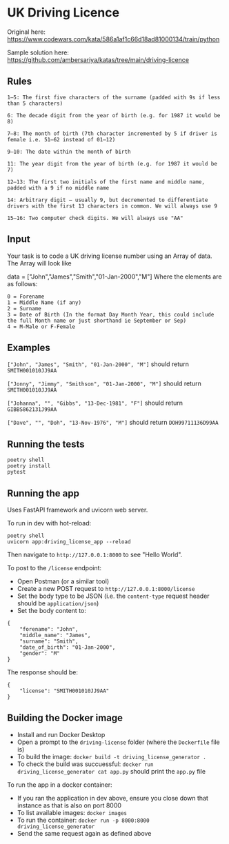 # UK Driving Licence

Original here: https://www.codewars.com/kata/586a1af1c66d18ad81000134/train/python

Sample solution here: https://github.com/ambersariya/katas/tree/main/driving-licence

## Rules
```
1–5: The first five characters of the surname (padded with 9s if less than 5 characters)

6: The decade digit from the year of birth (e.g. for 1987 it would be 8)

7–8: The month of birth (7th character incremented by 5 if driver is female i.e. 51–62 instead of 01–12)

9–10: The date within the month of birth

11: The year digit from the year of birth (e.g. for 1987 it would be 7)

12–13: The first two initials of the first name and middle name, padded with a 9 if no middle name

14: Arbitrary digit – usually 9, but decremented to differentiate drivers with the first 13 characters in common. We will always use 9

15–16: Two computer check digits. We will always use "AA"
```
## Input

Your task is to code a UK driving license number using an Array of data. The Array will look like

data = ["John","James","Smith","01-Jan-2000","M"]
Where the elements are as follows:

```
0 = Forename
1 = Middle Name (if any)
2 = Surname
3 = Date of Birth (In the format Day Month Year, this could include the full Month name or just shorthand ie September or Sep)
4 = M-Male or F-Female
```

## Examples
`["John", "James", "Smith", "01-Jan-2000", "M"]` should return `SMITH001010JJ9AA`

`["Jonny", "Jimmy", "Smithson", "01-Jan-2000", "M"]` should return `SMITH001010JJ9AA`
    
`["Johanna", "", "Gibbs", "13-Dec-1981", "F"]` should return `GIBBS862131J99AA`

`["Dave", "", "Doh", "13-Nov-1976", "M"]` should return `DOH99711136D99AA`


## Running the tests
```
poetry shell
poetry install
pytest
```


## Running the app
Uses FastAPI framework and uvicorn web server.

To run in dev with hot-reload: 
```
poetry shell
uvicorn app:driving_license_app --reload
```
Then navigate to `http://127.0.0.1:8000` to see "Hello World".

To post to the `/license` endpoint:
- Open Postman (or a similar tool)
- Create a new POST request to `http://127.0.0.1:8000/license`
- Set the body type to be JSON (i.e. the `content-type` request header should be `application/json`)
- Set the body content to:
```
{
    "forename": "John",
    "middle_name": "James",
    "surname": "Smith",
    "date_of_birth": "01-Jan-2000",
    "gender": "M"
}
```

The response should be:
```
{
    "license": "SMITH001010JJ9AA"
}
```


## Building the Docker image
- Install and run Docker Desktop
- Open a prompt to the `driving-license` folder (where the `Dockerfile` file is)
- To build the image: `docker build -t driving_license_generator .`
- To check the build was succuessful: `docker run driving_license_generator cat app.py` should print the `app.py` file

To run the app in a docker container:
- If you ran the application in dev above, ensure you close down that instance as that is also on port 8000
- To list available images: `docker images`
- To run the container: `docker run -p 8000:8000 driving_license_generator`
- Send the same request again as defined above